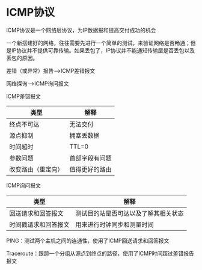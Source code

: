 # ICMP协议

ICMP协议是一个网络层协议，为IP数据报和提高交付成功的机会

一个新搭建好的网络，往往需要先进行一个简单的测试，来验证网络是否畅通；但是IP协议并不提供可靠传输。如果丢包了，IP协议并不能通知传输层是否丢包以及丢包的原因。

差错（或异常）报告——>ICMP差错报文

网络探询——>ICMP询问报文

ICMP差错报文

| 类型               | 解释           |
| ------------------ | -------------- |
| 终点不可达         | 无法交付       |
| 源点抑制           | 拥塞丢数据     |
| 时间超时           | TTL=0          |
| 参数问题           | 首部字段有问题 |
| 改变路由（重定向） | 值得更好的路由 |

ICMP询问报文

| 类型                 | 解释                                 |
| -------------------- | ------------------------------------ |
| 回送请求和回答报文   | 测试目的站是否可达以及了解其相关状态 |
| 时间戳请求和回答报文 | 用来进行时钟同步和测量时间           |

PING：测试两个主机之间的连通性，使用了ICMP回送请求和回答报文

Traceroute：跟踪一个分组从源点到终点的路径，使用了ICMP时间超过差错报告报文